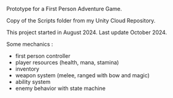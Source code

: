 Prototype for a First Person Adventure Game.

Copy of the Scripts folder from my Unity Cloud Repository.

This project started in August 2024. Last update October 2024.

Some mechanics :
 - first person controller
 - player resources (health, mana, stamina)
 - inventory
 - weapon system (melee, ranged with bow and magic)
 - ability system
 - enemy behavior with state machine
